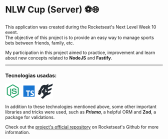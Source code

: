 # NLW Cup (Server) ⚽🌐

This application was created during the Rocketseat's Next Level Week 10 event.<br>
The objective of this project is to provide an easy way to manage sports bets between friends, family, etc.

My participation in this project aimed to practice, improvement and learn about new concepts related to **NodeJS** and **Fastify**.

---

### Tecnologias usadas: 
[![NodeJS](.markdown/node.png "NodeJS")](https://nodejs.org/en)
[![Typescript](.markdown/typescript.png "Typescript")](https://www.typescriptlang.org/)
[![Fastify](.markdown/fastify.png "Fastify")](https://fastify.dev/)

In addition to these technologies mentioned above, some other important libraries and tricks were used, such as **_Prisma_**, a helpful ORM and **Zod**, a package for validations.

Check out the [project's official repository](https://github.com/rocketseat-education/nlw-copa-ignite) on Rocketseat's Github for more information.
    

